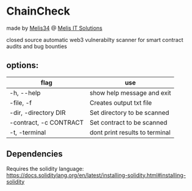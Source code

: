 # ChainCheck

made by [Melis34](https://github.com/Melis34) @
[Melis IT Solutions](https://melisitsolutions.com/)

closed source automatic web3 vulnerabilty scanner for smart contract audits and bug bounties

## options:

| flag                   | use                            |
| ---------------------- | ------------------------------ |
| -h, --help             | show help message and exit     |
| -file, -f              | Creates output txt file        |
| -dir, -directory DIR   | Set directory to be scanned    |
| -contract, -c CONTRACT | Set contract to be scanned     |
| -t, -terminal          | dont print results to terminal |

## Dependencies

Requires the solidity language:
https://docs.soliditylang.org/en/latest/installing-solidity.html#installing-solidity
